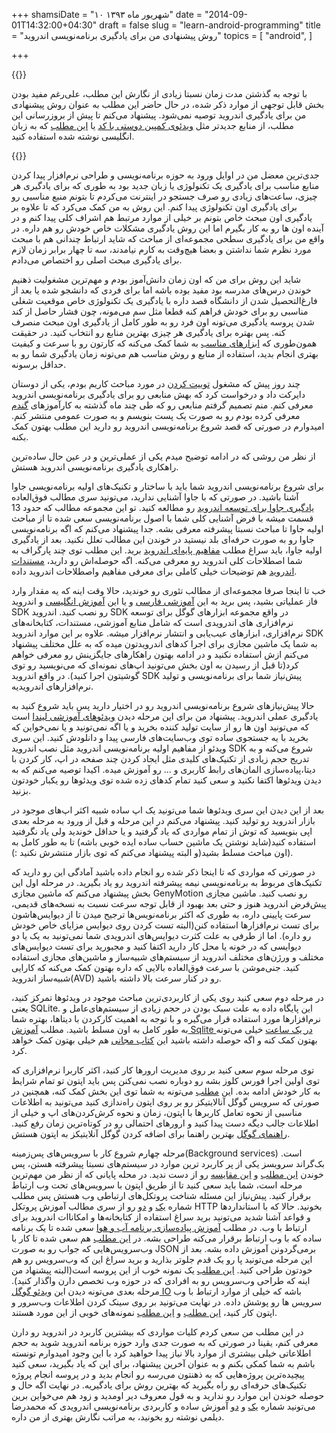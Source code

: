 +++
shamsiDate = "۱۰ شهریور ماه ۱۳۹۳"
date = "2014-09-01T14:32:00+04:30"
draft = false
slug = "learn-android-programming"
title = "روش پیشنهادی من برای یادگیری برنامه‌نویسی اندروید"
topics = [
  "android",
]

+++

{{<highlight-box color="red" title="گذر زمان">}}

با توجه به گذشتن مدت زمان نسبتا زیادی از نگارش این مطلب، علی‌رغم مفید بودن بخش قابل توجهی از موارد ذکر شده، در حال حاضر این مطلب به عنوان روش پیشنهادی من برای
یادگیری اندروید توصیه نمی‌شود. پیشنهاد می‌کنم تا پیش از بروزرسانی این مطلب، از منابع جدیدتر مثل [ویدئوی کمپین دوستی با کد](http://dostibacode.ir/android)
یا [این مطلب](https://cloudrail.com/best-resources-to-learn-android-programming/) که به زبان انگلیسی نوشته شده استفاده کنید.

{{</highlight-box>}}

جدی‌ترین معضل من در اوایل ورود به حوزه برنامه‌نویسی و طراحی‌ نرم‌افزار پیدا کردن منابع مناسب برای یادگیری یک تکنولوژی یا زبان جدید بود به طوری که برای یادگیری هر چیزی، ساعت‌های زیادی رو صرف جستجو در اینترنت می‌کردم تا بتونم منبع مناسبی رو برای یادگیری اون تکنولوژی پیدا کنم. این روش به من کمک می‌کرد که تا علاوه بر یادگیری اون مبحث خاص بتونم بر خیلی از موارد مرتبط هم اشراف کلی پیدا کنم و در آینده اون ها رو به کار بگیرم اما این روش یادگیری مشکلات خاص خودش رو هم داره. در واقع من برای یادگیری سطحی مجموعه‌ای از مباحث که شاید ارتباط چندانی هم با مبحث مورد نظرم شما نداشتن و بعضا هیچ‌وقت به کارم نیامدند، سه تا چهار برابر زمان لازم برای یادگیری مبحث اصلی رو اختصاص می‌دادم.

شاید این روش برای من که اون زمان دانش‌آموز بودم و مهم‌ترین مشغولیت ذهنیم خوندن درس‌های مدرسه بود مفید بوده باشه اما برای فردی که دانشجو شده یا بعد از فارغ‌التحصیل شدن از دانشگاه قصد داره با یادگیری یک تکنولوژی خاص موقعیت شغلی مناسبی رو برای خودش فراهم کنه قطعا مثل سم می‌مونه، چون فشار حاصل از کند شدن پروسه یادگیری می‌تونه اون فرد رو به طور کامل از یادگیری اون مبحث منصرف کنه. پس بهتره برای یادگیری هر چیزی بهترین منابع رو انتخاب کنید. در حقیقت همون‌طوری که [ابزارهای مناسب](http://blog.alireza.es/5/my-web-development-environment/) به شما کمک می‌کنه که کارتون رو با سرعت و کیفیت بهتری انجام بدید، استفاده از منابع و روش مناسب هم می‌تونه زمان یادگیری شما رو به حداقل برسونه.

چند روز پیش که مشغول [توییت کردن](https://twitter.com/alireza94) در مورد مباحث کاریم بودم، یکی از دوستان دایرکت داد و درخواست کرد که بهش منابعی رو برای یادگیری برنامه‌نویسی اندروید معرفی کنم. منم تصمیم گرفتم منابعی رو که طی چند ماه گذشته به کارآموزهای [گندم](http://www.gandom.co) معرفی کرده بودم رو به صورت یک پست بنویسم و به صورت عمومی منتشر کنم. امیدوارم در صورتی که قصد شروع برنامه‌نویسی اندروید رو دارید این مطلب بهتون کمک بکنه.

از نظر من روشی که در ادامه توضیح میدم یکی از عملی‌ترین و در عین حال ساده‌ترین راهکاری یادگیری برنامه‌نویسی اندروید هستش.

برای شروع برنامه‌نویسی اندروید شما باید با ساختار و تکنیک‌های اولیه برنامه‌نویسی جاوا آشنا باشید. در صورتی که با جاوا آشنایی ندارید، می‌تونید سری مطالب فوق‌العاده [یادگیری جاوا برای توسعه اندروید](http://code.tutsplus.com/series/learn-java-for-android-development--mobile-22888) رو مطالعه کنید. تو این مجموعه مطالب که حدود 13 قسمت میشه با فرض آشنایی کلی شما با اصول برنامه‌نویسی سعی شده تا از مباحث اولیه جاوا تا مباحث نسبتا پیشرفته معرفی بشه. جدا پیشنهاد می‌کنم که اگه برنامه‌نویسی جاوا رو به صورت حرفه‌ای بلد نیستید در خوندن این مطالب تعلل نکنید.
بعد از یادگیری اولیه جاوا، باید سراغ مطلب [مفاهیم پایه‌ای اندروید](http://raghavendra-androidapps.blogspot.com/2011/07/basic-concepts-of-android.html) برید. این مطلب توی چند پارگراف به شما اصطلاحات کلی اندروید رو معرفی می‌کنه. اگه حوصله‌اش رو دارید، [مستندات اندروید](http://developer.android.com/guide/components/fundamentals.html) هم توضیحات خیلی کاملی برای معرفی مفاهیم واصطلاحات اندروید داده.

خب تا اینجا صرفا مجموعه‌ای از مطالب تئوری رو خوندید، حالا وقت اینه که یه مقدار وارد فاز عملیاتی بشید، پس برید به این [آموزشی فارسی](http://androidcode.ir/post/install-package-android-SDK-platform) و یا این [آموزش انگلیسی](http://www.androidcentral.com/installing-android-sdk-windows-mac-and-linux-tutorial) و اندروید SDK رو نصب کنید. اندروید SDK در واقع مجموعه ابزارهای گوگل برای توسعه نرم‌افزاری های اندرویدی است که شامل منابع آموزشی، مستندات، کتابخانه‌های نرم‌افزاری، ابزارهای عیب‌یابی و انتشار نرم‌افزار میشه. علاوه بر این موارد اندروید SDK به شما یک ماشین مجازی برای اجرا کدهای اندرویدتون میده که به علل مختلف پیشنهاد می‌کنم ازش استفاده نکنید و در ادامه بهتون راهکارهای جایگزینش رو معرفی خواهم کرد(تا قبل از رسیدن به اون بخش می‌تونید اپ‌های نمونه‌ای که می‌نویسید رو توی گوشیتون اجرا کنید). در واقع اندروید SDK پیش‌نیاز شما برای برنامه‌نویسی و تولید نرم‌افزارهای اندرویدیه.

حالا پیش‌نیازهای شروع برنامه‌نویسی اندروید رو در اختیار دارید پس باید شروع کنید به یادگیری عملی اندروید. پیشنهاد من برای این مرحله دیدن [ویدئوهای آموزشی لیندا](http://www.lynda.com/Android-tutorials/Android-SDK-Essential-Training/143102-2.html) است که می‌تونید اون ها رو از سایت تولید کننده بخرید و یا اگه نمی‌تونید و یا نمی‌خواین که بخرید با یه جستجوی ساده توی وب‌سایت‌های فارسی پیدا و دانلودش کنید. این سری ویدئو از مفاهیم اولیه برنامه‌نویسی اندروید مثل نصب اندروید SDK شروع می‌کنه و به تدریج حجم زیادی از تکنیک‌های کلیدی مثل ایجاد کردن چند صفحه در اپ، کار کردن با دیتا،پیاده‌سازی المان‌های رابط کاربری و ... رو آموزش میده. اکیدا توصیه می‌کنم که به دیدن ویدئوها اکتفا نکنید و سعی‌ کنید تمام کدهای زده شده توی ویدئوها رو یکبار خودتون بزنید.

بعد از این دیدن این سری ویدئوها شما می‌تونید یک اپ ساده شبیه اکثر اپ‌های موجود در بازار اندروید رو تولید کنید. پیشنهاد می‌کنم در این مرحله و قبل از ورود به مرحله بعدی اپی بنویسید که توش از تمام مواردی که یاد گرفتید و یا حداقل خوندید ولی یاد نگرفتید استفاده کنید(شاید نوشتن یک ماشین حساب ساده ایده خوبی باشه) تا به طور کامل به اون مباحث مسلط بشید(و البته پیشنهاد می‌کنم که توی بازار منتشرش نکنید :)).

در صورتی که مواردی که تا اینجا ذکر شده رو انجام داده باشید آمادگی این رو دارید که تکنیک‌های مربوط به برنامه‌نویسی نیمه‌ پیشرفته اندروید رو یاد بگیرید. در مرحله اول این بخش پیشنهاد می‌کنم که ماشین مجازی GenyMotion رو نصب کنید. ماشین‌ مجازی پیش‌فرض اندروید هنوز و حتی بعد بهبود از قابل توجه سرعت نسبت به نسخه‌های قدیمی، سرعت پایینی داره، به طوری که اکثر برنامه‌نویس‌ها ترجیح میدن تا از دیوایس‌هاشون برای تست نرم‌افزارها استفاده کنن(البته تست کردن روی دیوایس مزایای خاص خودش رو داره). اما از طرفی به علت کثرت دیوایس‌های اندرویدی شما نمی‌تونید به یک یا دو دیوایسی که در خونه یا محل کار دارید اکتفا کنید و مجبورید برای تست دیوایس‌های مختلف و ورژن‌های مختلف اندروید از سیستم‌های شبیه‌ساز و ماشین‌های مجازی استفاده کنید. جنی‌موشن با سرعت فوق‌العاده بالایی که داره بهتون کمک می‌کنه که کارایی شبیه‌ساز اندروید(AVD) رو در کنار سرعت بالا داشته باشید.

در مرحله دوم سعی کنید روی یکی از کاربردی‌ترین مباحث موجود در ویدئوها تمرکز کنید، یعنی SQLite. این پایگاه داده به علت سبک بودن در حجم زیادی از سیستم‌های‌عامل و نرم‌افزارها مورد استفاده قرار می‌گیره و با توجه به اهمیت کارکردن با دیتاها، بهتره شما به طور کامل به اون مسلط باشید. مطلب [آموزش Sqlite در یک ساعت](http://www.askyb.com/sqlite/learn-sqlite-in-1-hour/) خیلی می‌تونه بهتون کمک کنه و اگه حوصله داشته باشید این [کتاب مجانی](http://sql.learncodethehardway.org/book/) هم خیلی بهتون کمک خواهد کرد.

توی مرحله سوم سعی کنید بر روی مدیریت ارورها کار کنید، اکثر کاربرا نرم‌افزاری که توی اولین اجرا فورس کلوز بشه رو دوباره نصب نمی‌کنن پس باید اپتون تو تمام شرایط به کار خودش ادامه بده. این [مطلب](http://trivedihardik.wordpress.com/2011/08/20/how-to-avoid-force-close-error-in-android/) می‌تونه به شما توی این بخش کمک کنه، همچنین در صورتی که سرویس گوگل آنالایتیکز رو بر روی اپتون راه‌ندازی کنید می‌تونید به اطلاعات مناسبی از نحوه تعامل کاربرها با اپتون، زمان و نحوه کرش‌کردن‌های اپ و خیلی از اطلاعات جالب دیگه دست پیدا کنید و ارورهای احتمالی رو در کوتاه‌ترین زمان رفع کنید. [راهنمای گوگل](https://developers.google.com/analytics/devguides/collection/android/v4/) بهترین راهنما برای اضافه کردن گوگل آنلایتیکز به اپتون هستش.

مرحله چهارم شروع کار با سرویس‌های پس‌زمینه(Background services) است. بک‌گراند سرویسز یکی از پر کاربرد ترین موارد در سیستم‌های نسبتا پیشرفته هستن، پس خوندن [این مطلب](http://danielnadeau.blogspot.com/2013/10/android-services-tutorial-run-tasks-in.html) و [این مقایسه](http://cogitolearning.co.uk/?p=780) رو از دست ندید.
در محله پایانی که از نظر من مهم‌ترین مرحله است، شما باید سعی کنید تا از طریق اپتون با سرویس‌های تحت وب ارتباط برقرار کنید. پیش‌نیاز این مسئله شناخت پروتکل‌های ارتباطی وب‌ هستش پس مطلب شماره [یک](http://code.tutsplus.com/tutorials/http-the-protocol-every-web-developer-must-know-part-1--net-31177) و [دو](http://code.tutsplus.com/tutorials/http-the-protocol-every-web-developer-must-know-part-2--net-31155) رو از سری مطالب آموزش پروتکل HTTP بخونید. حالا که با استانداردها و قواعد آشنا شدید می‌تونید برید سراغ استفاده از کتابخانه‌ها و امکاناات اندروید برای ارتباط با وب. در مطلب [آموزش پیاده‌سازی برنامه آب و هوا](http://www.raywenderlich.com/56107/make-first-android-app-part-1) سعی شده تا یک برنامه ساده که با وب ارتباط برقرار می‌کنه طراحی بشه. در [این مطلب](http://hmkcode.com/android-parsing-json-data/) هم سعی شده تا کار با وب‌سرویس‌هایی که جواب رو به صورت JSON برمی‌گردونن آموزش داده بشه. بعد از این مرحله می‌تونید پا رو یک قدم جلوتر بذارید و برید سراغ این که وب‌سرویس رو هم خودتون طراحی کنید. [این مطلب](http://www.androidhive.info/2014/01/how-to-create-rest-api-for-android-app-using-php-slim-and-mysql-day-23/) یک نمونه خوب از این پروسه است(البته پیشنهاد من اینه که طراحی وب‌سرویس رو به افرادی که در حوزه وب تخصص دارن واگذار کنید). مرحله بعدی می‌تونه دیدن این [ویدئو گوگل IO](https://developers.google.com/events/io/2012/sessions/gooio2012/121/) باشه که خیلی از موارد ارتباط با وب سرویس ها رو پوشش داده. در نهایت می‌تونید بر روی سینک کردن اطلاعات وب‌سرور و اپتون کار کنید، [این مطلب](http://chariotsolutions.com/blog/post/android-data-sync/) و [این مطلب](http://udinic.wordpress.com/2013/07/24/write-your-own-android-sync-adapter/) نمونه‌های خوبی از این مورد هستند.

در این مطلب من سعی کردم کلیات مواردی که بیشترین کاربرد در اندروید رو دارن معرفی کنم، یقینا در صورتی که به صورت جدی وارد حوزه برنامه اندروید شوید به حجم اطلاعاتی خیلی بیشتری از موارد بالا نیاز پیدا خواهید کرد با این وجود امیدوارم تونسته باشم به شما کمکی بکنم و به عنوان آخرین پیشنهاد، برای این که یاد بگیرید، سعی کنید پیچیده‌ترین پروژه‌هایی که به ذهنتون می‌رسه رو انجام بدید و در پروسه انجام پروژه تکنیک‌های حرفه‌ای رو راه بگیرید که بهترین روش برای یادگیریه.
در نهایت اگه حال و حوصله خوندن این موارد رو ندارید و به قول معروف دیر اومدید و زود هم می‌خواین برین می‌تونید شماره [یک](http://imohamad.me/blog/1393/06/05/building-a-simple-application-for-android-part1/) و [دو](http://imohamad.me/blog/1393/06/08/building-a-simple-application-for-android-part2/) آموزش ساده و کاربردی برنامه‌نویسی اندرویدی که محمدرضا دیلمی نوشته رو بخونید، به مراتب نگارش بهتری از من داره.
